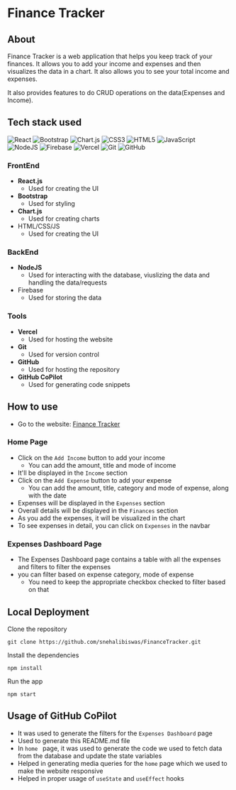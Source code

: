 # Finance Tracker

## About
Finance Tracker is a web application that helps you keep track of your finances. It allows you to add your
income and expenses and then visualizes the data in a chart. It also allows you to see your total income and expenses.

It also provides features to do CRUD operations on the data(Expenses and Income).


## Tech stack used
![React](https://img.shields.io/badge/react-%2320232a.svg?style=for-the-badge&logo=react&logoColor=%2361DAFB)
![Bootstrap](https://img.shields.io/badge/bootstrap-%238511FA.svg?style=for-the-badge&logo=bootstrap&logoColor=white)
![Chart.js](https://img.shields.io/badge/chart.js-F5788D.svg?style=for-the-badge&logo=chart.js&logoColor=white)
![CSS3](https://img.shields.io/badge/css3-%231572B6.svg?style=for-the-badge&logo=css3&logoColor=white)
![HTML5](https://img.shields.io/badge/html5-%23E34F26.svg?style=for-the-badge&logo=html5&logoColor=white)
![JavaScript](https://img.shields.io/badge/javascript-%23323330.svg?style=for-the-badge&logo=javascript&logoColor=%23F7DF1E)
<br/>
![NodeJS](https://img.shields.io/badge/node.js-6DA55F?style=for-the-badge&logo=node.js&logoColor=white)
![Firebase](https://img.shields.io/badge/Firebase-039BE5?style=for-the-badge&logo=Firebase&logoColor=white)
![Vercel](https://img.shields.io/badge/vercel-%23000000.svg?style=for-the-badge&logo=vercel&logoColor=white)
![Git](https://img.shields.io/badge/git-%23F05033.svg?style=for-the-badge&logo=git&logoColor=white)
![GitHub](https://img.shields.io/badge/github-%23121011.svg?style=for-the-badge&logo=github&logoColor=white)

### FrontEnd
- **React.js**
    - Used for creating the UI
- **Bootstrap**
    - Used for styling
- **Chart.js**
    - Used for creating charts
- HTML/CSS/JS
    - Used for creating the UI
### BackEnd
- **NodeJS**
    - Used for interacting with the database, viuslizing the data and handling the data/requests
- Firebase
    - Used for storing the data
### Tools
- **Vercel**
    - Used for hosting the website
- **Git**
    - Used for version control
- **GitHub**
    - Used for hosting the repository
- **GitHub CoPilot**
    - Used for generating code snippets


## How to use
- Go to the website: [Finance Tracker](https://finance-tracker-psi.vercel.app/)
### Home Page
- Click on the `Add Income` button to add your income
    - You can add the amount, title and mode of income
- It'll be displayed in the `Income` section
- Click on the `Add Expense` button to add your expense
    - You can add the amount, title, category and mode of expense, along with the date
- Expenses will be displayed in the `Expenses` section
- Overall details will be displayed in the `Finances` section
- As you add the expenses, it will be visualized in the chart
- To see expenses in detail, you can click on `Expenses` in the navbar
### Expenses Dashboard Page
- The Expenses Dashboard page contains a table with all the expenses and filters to filter the expenses
- you can filter based on expense category, mode of expense 
    - You need to keep the appropriate checkbox checked to filter based on that

## Local Deployment

Clone the repository
```
git clone https://github.com/snehalibiswas/FinanceTracker.git
```
Install the dependencies
```
npm install
```
Run the app
```
npm start
```

## Usage of GitHub CoPilot
- It was used to generate the filters for the `Expenses Dashboard` page
- Used to generate this README.md file
- In `home ` page, it was used to generate the code we used to fetch data from the database and update the state variables
- Helped in generating media queries for the `home` page which we used to make the website responsive
- Helped in proper usage of `useState` and `useEffect` hooks